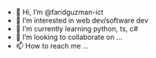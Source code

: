 - 👋 Hi, I’m @faridguzman-ict
- 👀 I’m interested in web dev/software dev
- 🌱 I’m currently learning python, ts, c#
- 💞️ I’m looking to collaborate on ...
- 📫 How to reach me ...

<!---
faridguzman-ict/faridguzman-ict is a ✨ special ✨ repository because its `README.md` (this file) appears on your GitHub profile.
You can click the Preview link to take a look at your changes.
--->
